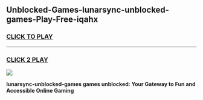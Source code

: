 
## Unblocked-Games-lunarsync-unblocked-games-Play-Free-iqahx
<h3>
<a href="https://premium76.site?title=lunarsync-unblocked-games&ref=18A1">CLICK TO PLAY</a></h3>
<hr>

<h3>
<a href="https://premium76.site?title=lunarsync-unblocked-games&ref=18A1">CLICK 2 PLAY</a>
  
</h3>

<a href="https://premium76.site?title=lunarsync-unblocked-games&ref=18A1"><img src="https://clearcache.store/games.png"></a>


**lunarsync-unblocked-games games unblocked: Your Gateway to Fun and Accessible Online Gaming**

